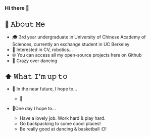 ### Hi there 👋

<!--
**Cassie-Lim/cassie-lim** is a ✨ _special_ ✨ repository because its `README.md` (this file) appears on your GitHub profile.

Here are some ideas to get you started:

- 🔭 I’m currently working on ...
- 🌱 I’m currently learning ...
- 👯 I’m looking to collaborate on ...
- 🤔 I’m looking for help with ...
- 💬 Ask me about ...
- 📫 How to reach me: ...
- 😄 Pronouns: ...
- ⚡ Fun fact: ...
-->

## :book: 𝙰𝚋𝚘𝚞𝚝 𝙼𝚎
- 🎓 3rd year undergraduate in University of Chinese Academy of Sciences, currently an exchange student in UC Berkeley
- :cherry_blossom: Interested in CV, robotics...
- 🌐 You can access all my open-source projects here on Github
- :dancer: Crazy over dancing

## ⬆ 𝚆𝚑𝚊𝚝 𝙸'𝚖 𝚞𝚙 𝚝𝚘
- 🎯 In the near future, I hope to...
  - 🤔

- 🤞One day I hope to...
  - Have a lovely job. Work hard & play hard.
  - Go backpacking to some coool places!
  - Be really good at dancing & basketball :D!


